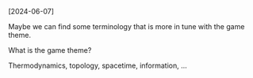 [2024-06-07]

Maybe we can find some terminology that is more in tune with the game theme.

What is the game theme?

Thermodynamics, topology, spacetime, information, ...
